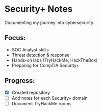 # Security+ Notes

Documenting my journey into cybersecurity.

## Focus:
- SOC Analyst skills
- Threat detection & response
- Hands-on labs (TryHackMe, HackTheBox)
- Preparing for CompTIA Security+

## Progress:
- [x] Created repository
- [ ] Add notes for each Security+ domain
- [ ] Document TryHackMe rooms
